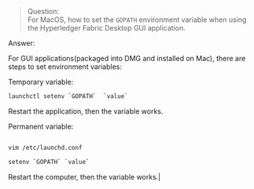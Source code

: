 
>  Question:  <br/>
>  For MacOS, how to set the `GOPATH` environment variable when using the Hyperledger Fabric Desktop GUI application. 
 
Answer: 
  
For GUI applications(packaged into DMG and installed on Mac), there are steps to set environment variables: 
 
Temporary variable: 
 
```bash
launchctl setenv `GOPATH`  `value`
```
Restart the application, then the variable works.

Permanent variable:
```bash

vim /etc/launchd.conf 

setenv `GOPATH` `value`

```
Restart the computer, then the variable works.| 
